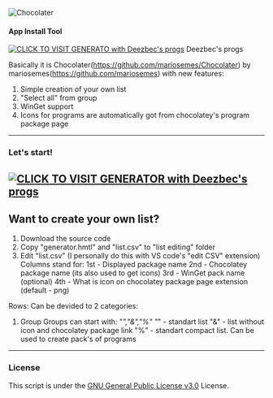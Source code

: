 ![Chocolater](https://raw.githubusercontent.com/mariosemes/Chocolater/main/images/simple-logo.jpg "Chocolater")
#### App Install Tool

[![CLICK TO VISIT GENERATO with Deezbec's progs](https://img.shields.io/badge/Click_To_Visit_Generator-blue.svg?style=for-the-badge)](https://raw.githack.com/Deezbec/Chocolater/main/generator.html)
Deezbec's progs 

Basically it is Chocolater(https://github.com/mariosemes/Chocolater) by mariosemes(https://github.com/mariosemes) with new features:
1) Simple creation of your own list
2) "Select all" from group
3) WinGet support
4) Icons for programs are automatically got from chocolatey's program package page

------------
### Let's start!
[![CLICK TO VISIT GENERATOR with Deezbec's progs](https://img.shields.io/badge/Click_To_Visit_Generator-blue.svg?style=for-the-badge)](https://raw.githack.com/Deezbec/Chocolater-and-WinGeter/main/generator.html)
------------
## Want to create your own list?
1) Download the source code
2) Copy "generator.hmtl" and "list.csv" to "list editing" folder
3) Edit "list.csv" (I personally do this with VS code's "edit CSV" extension)
Columns stand for:
1st - Displayed package name
2nd - Chocolatey package name (its also used to get icons)
3rd - WinGet pack name (optional)
4th - What is icon on chocolatey package page extension (default - png)

Rows:
Can be devided to 2 categories:
1) Group
Groups can start with:  "*","&","%"
"*" - standart list
"&" - list without icon and chocolatey package link
"%" - standart compact list. Can be used to create pack's of programs


------------
### License
This script is under the [GNU General Public License v3.0](https://github.com/mariosemes/Chocolater/blob/main/LICENSE "GNU General Public License v3.0") License.
